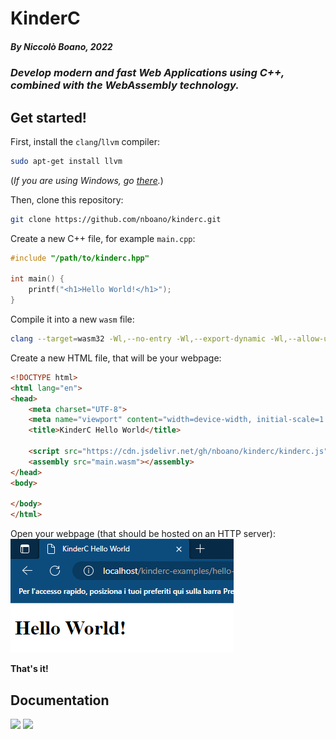 # KinderC
##### *By Niccolò Boano, 2022*

### *Develop modern and fast Web Applications using C++, combined with the WebAssembly technology.*

## Get started!

First, install the ```clang```/```llvm``` compiler:

```bash
sudo apt-get install llvm
```

(*If you are using Windows, go [there](https://releases.llvm.org/download.html).*)

Then, clone this repository:
```bash
git clone https://github.com/nboano/kinderc.git
```

Create a new C++ file, for example ```main.cpp```:

```cpp
#include "/path/to/kinderc.hpp"

int main() {
    printf("<h1>Hello World!</h1>");
}
```

Compile it into a new ```wasm``` file:
```bash
clang --target=wasm32 -Wl,--no-entry -Wl,--export-dynamic -Wl,--allow-undefined -Wl,--lto-O3 -Wl,--import-memory -O3 -s -flto -nostdlib -fdeclspec -o main.wasm main.cpp
```

Create a new HTML file, that will be your webpage:
```html
<!DOCTYPE html>
<html lang="en">
<head>
    <meta charset="UTF-8">
    <meta name="viewport" content="width=device-width, initial-scale=1.0">
    <title>KinderC Hello World</title>

    <script src="https://cdn.jsdelivr.net/gh/nboano/kinderc/kinderc.js"></script>
    <assembly src="main.wasm"></assembly>
</head>
<body>
    
</body>
</html>
```

Open your webpage (that should be hosted on an HTTP server):
![](guides/images/03-hello-world.png)

**That's it!**

## Documentation

[![](https://emojiguide.org/images/emoji/5/1elf6is1u8zc45.png)](guides/it)
[![](https://emojiguide.org/images/emoji/o/1kyh8vbea3jmo.png)](guides/en)